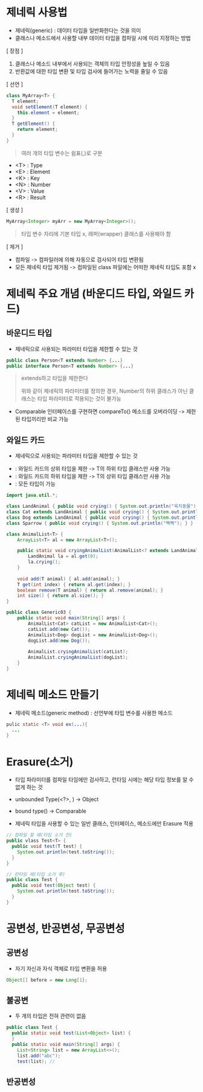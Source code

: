 # 제네릭 사용법
* 제네릭(generic) : 데이터 타입을 일반화한다는 것을 의미
* 클래스나 메소드에서 사용할 내부 데이터 타입을 컴파일 시에 미리 지정하는 방법

[ 장점 ]
1. 클래스나 메소드 내부에서 사용되는 객체의 타입 안정성을 높일 수 있음
2. 반환값에 대한 타입 변환 및 타입 검사에 들어가는 노력을 줄일 수 있음

[ 선언 ]
```java
class MyArray<T> {
  T element;
  void setElement(T element) {
    this.element = element;
  }
  T getElement() {
    return element;
  }
}
```
> 여러 개의 타입 변수는 쉼표(,)로 구분

* \<T> : Type
* \<E> : Element
* \<K> : Key
* \<N> : Number
* \<V> : Value
* \<R> : Result


[ 생성 ]
  
```java
MyArray<Integer> myArr = new MyArray<Integer>();
```
> 타입 변수 자리에 기본 타입 x, 래퍼(wrapper) 클래스를 사용해야 함

[ 제거 ]
* 컴파일 -> 컴파일러에 의해 자동으로 검사되어 타입 변환됨
* 모든 제네릭 타입 제거됨 -> 컴파일된 class 파일에는 어떠한 제네릭 타입도 포함 x

# 제네릭 주요 개념 (바운디드 타입, 와일드 카드)
## 바운디드 타입
* 제네릭으로 사용되는 파라미터 타입을 제한할 수 있는 것

```java
public class Person<T extends Number> {...}
public interface Person<T extends Number> {...}
```
> extends하고 타입을 제한한다
>
> 위와 같이 제네릭의 파라미터를 정의한 경우, Number의 하위 클래스가 아닌 클래스는 타입 파라미터로 적용되는 것이 불가능

* Comparable 인터페이스를 구현하면 compareTo() 메소드를 오버라이딩 -> 제한된 타입끼리만 비교 가능

## 와일드 카드
* 제네릭으로 사용되는 파라미터 타입을 제한할 수 있는 것

* <? extends T> : 와일드 카드의 상위 타입을 제한 -> T의 하위 타입 클래스만 사용 가능
* <? super T> : 와일드 카드의 하위 타입을 제한 -> T의 상위 타입 클래스만 사용 가능
* <?> : 모든 타입이 가능

```java
import java.util.*;

class LandAnimal { public void crying() { System.out.println("육지동물"); } }
class Cat extends LandAnimal { public void crying() { System.out.println("냐옹냐옹"); } }
class Dog extends LandAnimal { public void crying() { System.out.println("멍멍"); } }
class Sparrow { public void crying() { System.out.println("짹짹"); } }

class AnimalList<T> {
    ArrayList<T> al = new ArrayList<T>();

    public static void cryingAnimalList(AnimalList<? extends LandAnimal> al) {
        LandAnimal la = al.get(0);
        la.crying();
    }
    
    void add(T animal) { al.add(animal); }
    T get(int index) { return al.get(index); }
    boolean remove(T animal) { return al.remove(animal); }
    int size() { return al.size(); }
}

public class Generic03 {
    public static void main(String[] args) {
        AnimalList<Cat> catList = new AnimalList<Cat>();
        catList.add(new Cat());
        AnimalList<Dog> dogList = new AnimalList<Dog>();
        dogList.add(new Dog());
        
        AnimalList.cryingAnimalList(catList);
        AnimalList.cryingAnimalList(dogList);
    }
}
```

# 제네릭 메소드 만들기
* 제네릭 메소드(generic method) : 선언부에 타입 변수를 사용한 메소드

```java
pulic static <T> void ex(...){
  ...
}
```

# Erasure(소거)
* 타입 파라미터를 컴파일 타임에만 검사하고, 런타임 시에는 해당 타입 정보를 알 수 없게 하는 것

* unbounded Type(<?>, <T>) -> Object
* bound type(<E extends Comparable>) -> Comparable
* 제네릭 타입을 사용할 수 있는 일반 클래스, 인터페이스, 메소드에만 Erasure 적용

```java
// 컴파일 할 때(타입 소거 전)
public vlass Test<T> {
  public void test(T test) {
    System.out.println(test.toString());
  }
}

// 런타임 때(타입 소거 후)
public class Test {
  public void test(Object test) {
    System.out.println(test.toString());
  }
}
```

# 공변성, 반공변성, 무공변성
## 공변성
* 자기 자신과 자식 객체로 타입 변환을 허용

```java
Object[] before = new Long[1};
```

## 불공변
* 두 개의 타입은 전혀 관련이 없음

```java
public class Test {
  public static void test(List<Object> list) {
  }
  public static void main(String[] args) {
    List<String> list = new ArrayList<>();
    list.add("abc");
    test(list); // 
```
## 반공변성
